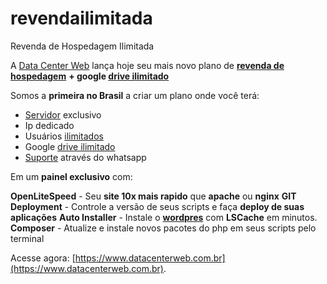# revendailimitada
Revenda de Hospedagem Ilimitada


A [Data Center Web](https://www.datacenterweb.com.br) lança hoje seu mais novo plano de [**revenda de hospedagem**](https://www.datacenterweb.com.br/revenda-hospedagem.php) **+ google [drive ilimitado](https://www.datacenterweb.com.br/)**

Somos a **primeira no Brasil** a criar um plano onde você terá:

 - [Servidor](https://www.datacenterweb.com.br/servidor-dedicado.php) exclusivo
 - Ip dedicado
 - Usuários [ilimitados](https://www.datacenterweb.com.br/revenda-hospedagem.php)
 - Google [drive ilimitado](https://www.datacenterweb.com.br/revenda-hospedagem.php)
 - [Suporte](https://www.datacenterweb.com.br) através do whatsapp

Em um **painel exclusivo** com:

**OpenLiteSpeed** - Seu **site 10x mais rapido** que **apache** ou **nginx**
**GIT Deployment** - Controle a versão de seus scripts e faça **deploy de suas aplicações**
**Auto Installer** - Instale o **[wordpres](https://www.datacenterweb.com.br/revenda-hospedagem.php)** com **LSCache** em minutos.
**Composer** - Atualize e instale novos pacotes do php em seus scripts pelo terminal 

Acesse agora: [https://www.datacenterweb.com.br](https://www.datacenterweb.com.br).
